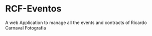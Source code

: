 # RCF-Eventos
A web Application to manage all the events and contracts of Ricardo Carnaval Fotografia
